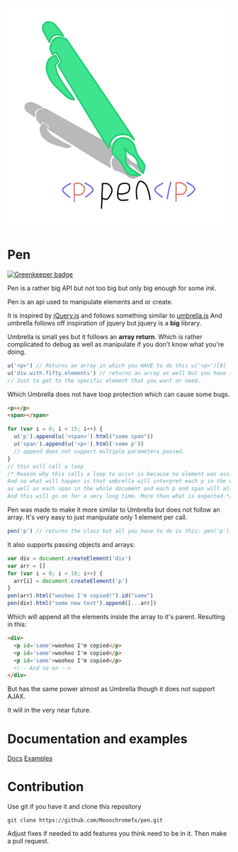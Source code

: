 ![pen](pen.logo.png)

# Pen

[![Greenkeeper badge](https://badges.greenkeeper.io/Monochromefx/pen.svg)](https://greenkeeper.io/)

Pen is a rather big API but not too big but only big enough for some *ink*.

Pen is an api used to manipulate elements and or create.

It is inspired by [jQuery.js](https://jquery.com/) and follows something similar to [umbrella.js](https://umbrellajs.com/)
And umbrella follows off inspiration of jquery but jquery is a **big** library.

Umbrella is small yes but it follows an **array return**.
Which is rather complicated to debug as well as manipulate if you don't know what you're doing.
```js
u('<p>') // Returns an array in which you HAVE to do this u('<p>')[0]
u('div.with.fifty.elements') // returns an array as well but you have to cycle through each element.
// Just to get to the specific element that you want or need.
```


Which Umbrella does not have loop protection which can cause some bugs.
```html
<p></p>
<span></span>
```
```js
for (var i = 0; i < 15; i++) {
  u('p').append(u('<span>').html("some span"))
  u('span').append(u('<p>').html('some p'))
  // append does not support multiple parameters passed.
}
// this will call a loop
/* Reason why this calls a loop to occur is because no element was assigned a specific class or id or attribute
And so what will happen is that umbrella will interpret each p in the whole document
as well as each span in the whole document and each p and span will also have a p and span inside of those elements
And this will go on for a very long time. More than what is expected.*/
```

Pen was made to make it more similar to Umbrella but does not follow an array.
It's very easy to just manipulate only 1 element per call.
```js
pen('p') // returns the class but all you have to do is this: pen('p').el or pen('p').element
```
It also supports passing objects and arrays:
```js
var div = document.createElement('div')
var arr = []
for (var i = 0; i < 10; i++) {
  arr[i] = document.createElement('p')
}
pen(arr).html("woohoo I'm copied!").id("same")
pen(div).html("some new text").append([...arr])
```
Which will append all the elements inside the array to it's parent. Resulting in this:
```html
<div>
  <p id='same'>woohoo I'm copied</p>
  <p id='same'>woohoo I'm copied</p>
  <p id='same'>woohoo I'm copied</p>
  <!-- And so on -->
</div>
```
But has the same power almost as Umbrella though it does not support AJAX.

It will in the very near future.

# Documentation and examples
[Docs](docs)
[Examples](examples)

# Contribution

Use git if you have it and clone this repository
```batch
git clone https://github.com/Monochromefx/pen.git
```
Adjust fixes if needed to add features you think need to be in it.
Then make a pull request.
